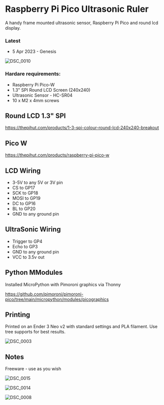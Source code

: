 # Raspberry Pi Pico Ultrasonic Ruler

A handy frame mounted ultrasonic sensor, Raspberry Pi Pico and round lcd display.

### Latest
* 5 Apr 2023 - Genesis

![DSC_0010](https://user-images.githubusercontent.com/46349796/230227414-c6a0360c-aed3-4155-b580-42e38f055e3f.jpg)

### Hardare requirements:
* Raspberry Pi Pico-W
* 1.3" SPI Round LCD Screen (240x240)
* Ultrasonic Sensor - HC-SR04
* 10 x M2 x 4mm screws

## Round LCD 1.3" SPI
https://thepihut.com/products/1-3-spi-colour-round-lcd-240x240-breakout

## Pico W
https://thepihut.com/products/raspberry-pi-pico-w

## LCD Wiring
* 3-5V to any 5V or 3V pin
* CS to GP17
* SCK to GP18
* MOSI to GP19
* DC to GP16
* BL to GP20
* GND to any ground pin

## UltraSonic Wiring
* Trigger to GP4
* Echo to GP3
* GND to any ground pin
* VCC to 3.5v out

## Python MModules
Installed MicroPython with Pimoroni graphics via Thonny

https://github.com/pimoroni/pimoroni-pico/tree/main/micropython/modules/picographics

## Printing
Printed on an Ender 3 Neo v2 with standard settings and PLA filament. Use tree supports for best results.

![DSC_0003](https://user-images.githubusercontent.com/46349796/230227491-cdbf7e5d-f015-4490-9702-64d2b17019f9.jpg)

## Notes
Freeware - use as you wish

![DSC_0015](https://user-images.githubusercontent.com/46349796/230227536-174cef8a-d2d4-40ff-ad70-dcc9fe19cee6.jpg)

![DSC_0014](https://user-images.githubusercontent.com/46349796/230227590-d88362d7-110b-4443-a7b6-a9643c61b75e.jpg)

![DSC_0008](https://user-images.githubusercontent.com/46349796/230227667-52dd46e7-46db-444f-81cf-6528bfe81079.jpg)



